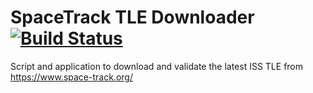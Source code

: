 # SpaceTrack TLE Downloader [![Build Status](https://travis-ci.org/ariss-uk/tle-spacetrack.svg?branch=master)](https://travis-ci.org/ariss-uk/tle-spacetrack)

Script and application to download and validate the latest ISS TLE from https://www.space-track.org/
